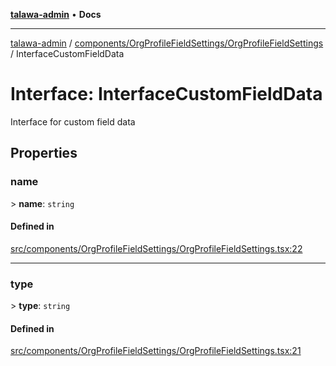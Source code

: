 [**talawa-admin**](../../../../README.md) • **Docs**

***

[talawa-admin](../../../../modules.md) / [components/OrgProfileFieldSettings/OrgProfileFieldSettings](../README.md) / InterfaceCustomFieldData

# Interface: InterfaceCustomFieldData

Interface for custom field data

## Properties

### name

\> **name**: `string`

#### Defined in

[src/components/OrgProfileFieldSettings/OrgProfileFieldSettings.tsx:22](https://github.com/PalisadoesFoundation/talawa-admin/blob/7496bb3a4c3730e7e3caee73f8bf91c3031e4ae6/src/components/OrgProfileFieldSettings/OrgProfileFieldSettings.tsx#L22)

***

### type

\> **type**: `string`

#### Defined in

[src/components/OrgProfileFieldSettings/OrgProfileFieldSettings.tsx:21](https://github.com/PalisadoesFoundation/talawa-admin/blob/7496bb3a4c3730e7e3caee73f8bf91c3031e4ae6/src/components/OrgProfileFieldSettings/OrgProfileFieldSettings.tsx#L21)
